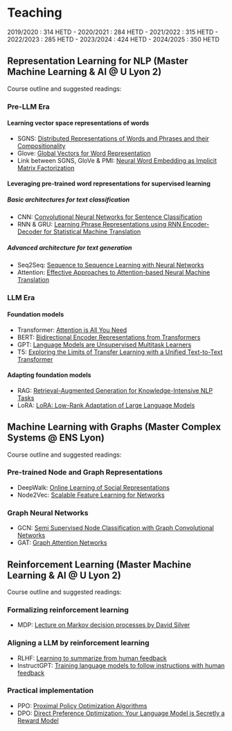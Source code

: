 # Teaching

2019/2020 : 314 HETD - 2020/2021 : 284 HETD - 2021/2022 : 315 HETD - 2022/2023 : 285 HETD - 2023/2024 : 424 HETD - 2024/2025 : 350 HETD

## Representation Learning for NLP (Master Machine Learning & AI @ U Lyon 2)

Course outline and suggested readings:

### Pre-LLM Era

#### Learning vector space representations of words

- SGNS: [Distributed Representations of Words and Phrases and their Compositionality](https://papers.nips.cc/paper/5021-distributed-representations-of-words-and-phrases-and-their-compositionality.pdf)
- Glove: [Global Vectors for Word Representation](https://nlp.stanford.edu/pubs/glove.pdf)
- Link between SGNS, GloVe & PMI: [Neural Word Embedding as Implicit Matrix Factorization](https://papers.nips.cc/paper/5477-neural-word-embedding-as-implicit-matrix-factorization.pdf)

#### Leveraging pre-trained word representations for supervised learning

##### Basic architectures for text classification 

- CNN: [Convolutional Neural Networks for Sentence Classification](https://arxiv.org/pdf/1408.5882.pdf)
- RNN & GRU: [Learning Phrase Representations using RNN Encoder-Decoder for Statistical Machine Translation](https://arxiv.org/pdf/1406.1078.pdf)

##### Advanced architecture for text generation

- Seq2Seq: [Sequence to Sequence Learning with Neural Networks](https://papers.nips.cc/paper/2014/file/a14ac55a4f27472c5d894ec1c3c743d2-Paper.pdf)
- Attention: [Effective Approaches to Attention-based Neural Machine Translation](https://arxiv.org/pdf/1508.04025.pdf)

### LLM Era

#### Foundation models 

- Transformer: [Attention is All You Need](https://arxiv.org/pdf/1706.03762.pdf)
- BERT: [Bidirectional Encoder Representations from Transformers](https://arxiv.org/pdf/1810.04805.pdf)
- GPT: [Language Models are Unsupervised Multitask Learners](https://cdn.openai.com/better-language-models/language_models_are_unsupervised_multitask_learners.pdf)
- T5: [Exploring the Limits of Transfer Learning with a Unified Text-to-Text Transformer](https://arxiv.org/pdf/1910.10683)

#### Adapting foundation models

- RAG: [Retrieval-Augmented Generation for Knowledge-Intensive NLP Tasks](https://arxiv.org/pdf/2005.11401)
- LoRA: [LoRA: Low-Rank Adaptation of Large Language Models](https://arxiv.org/pdf/2106.09685)

## Machine Learning with Graphs (Master Complex Systems @ ENS Lyon)

Course outline and suggested readings:

### Pre-trained Node and Graph Representations

- DeepWalk: [Online Learning of Social Representations](https://arxiv.org/pdf/1403.6652)
- Node2Vec: [Scalable Feature Learning for Networks](https://cs.stanford.edu/~jure/pubs/node2vec-kdd16.pdf)

### Graph Neural Networks

- GCN: [Semi Supervised Node Classification with Graph Convolutional Networks](https://arxiv.org/pdf/1609.02907.pdf)
- GAT: [Graph Attention Networks](https://arxiv.org/pdf/1710.10903.pdf)

## Reinforcement Learning (Master Machine Learning & AI @ U Lyon 2)

Course outline and suggested readings:

### Formalizing reinforcement learning

- MDP: [Lecture on Markov decision processes by David Silver](https://www.davidsilver.uk/wp-content/uploads/2020/03/MDP.pdf) 

### Aligning a LLM by reinforcement learning

- RLHF: [Learning to summarize from human feedback](https://arxiv.org/pdf/2009.01325)
- InstructGPT: [Training language models to follow instructions with human feedback](https://arxiv.org/pdf/2203.02155)

### Practical implementation
- PPO: [Proximal Policy Optimization Algorithms](https://arxiv.org/pdf/1707.06347)
- DPO: [Direct Preference Optimization: Your Language Model is Secretly a Reward Model](https://arxiv.org/pdf/2305.18290)
